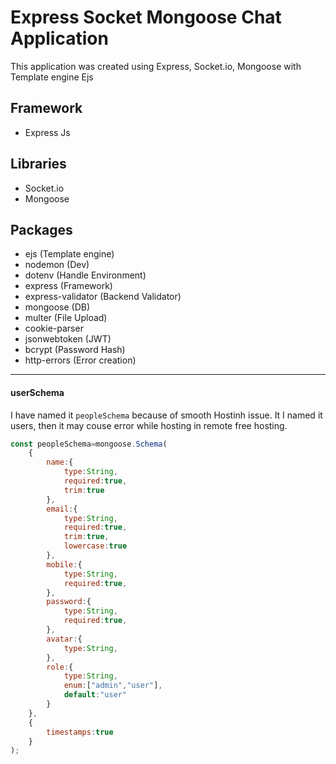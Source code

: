 # Express Socket Mongoose Chat Application
This application was created using Express, Socket.io, Mongoose with Template engine Ejs 


## Framework
- Express Js

## Libraries
- Socket.io
- Mongoose

## Packages
- ejs (Template engine)
- nodemon (Dev)
- dotenv (Handle Environment)
- express (Framework)
- express-validator (Backend Validator)
- mongoose (DB)
- multer (File Upload)
- cookie-parser
- jsonwebtoken (JWT)
- bcrypt (Password Hash)
- http-errors (Error creation)

----

#### userSchema
I have named it ```peopleSchema``` because of smooth Hostinh issue. It I named it users, then it may couse error while hosting in remote free hosting.

```javascript
const peopleSchema=mongoose.Schema(
    {
        name:{
            type:String,
            required:true,
            trim:true
        },
        email:{
            type:String,
            required:true,
            trim:true,
            lowercase:true
        },
        mobile:{
            type:String,
            required:true,
        },
        password:{
            type:String,
            required:true,
        },
        avatar:{
            type:String,
        },
        role:{
            type:String,
            enum:["admin","user"],
            default:"user"
        }
    },
    {
        timestamps:true
    }
);
```



